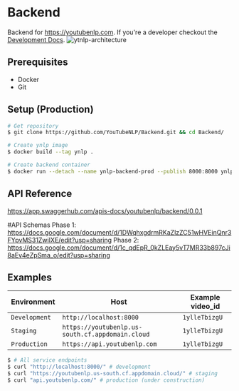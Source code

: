 # Backend
Backend for https://youtubenlp.com. If you're a developer checkout the [Development Docs](./DEVELOPMENT.md).
![ytnlp-architecture](https://user-images.githubusercontent.com/31156696/89206709-4aedba00-d5d7-11ea-9b9c-b7ec6ad23a45.png)

## Prerequisites
- Docker
- Git

## Setup (Production)
```bash
# Get repository
$ git clone https://github.com/YouTubeNLP/Backend.git && cd Backend/

# Create ynlp image
$ docker build --tag ynlp .

# Create backend container
$ docker run --detach --name ynlp-backend-prod --publish 8000:8000 ynlp
 ```

## API Reference
https://app.swaggerhub.com/apis-docs/youtubenlp/backend/0.0.1

#API Schemas
Phase 1: https://docs.google.com/document/d/1DWqhxgdrmRKaZlzZC51wHVEinQnr3FYpvMS31ZwiIXE/edit?usp=sharing
Phase 2: https://docs.google.com/document/d/1c_qdEpR_0kZLEay5vT7MR33b897cJi8aEv4eZpSma_o/edit?usp=sharing

## Examples

| Environment | Host | Example video_id
| - | - | - 
| `Development` | `http://localhost:8000` | `1ylleTbizgU`
| `Staging` | `https://youtubenlp.us-south.cf.appdomain.cloud` | `1ylleTbizgU`
| `Production` | `https://api.youtubenlp.com` | `1ylleTbizgU`

```bash
$ # All service endpoints
$ curl "http://localhost:8000/" # development
$ curl "https://youtubenlp.us-south.cf.appdomain.cloud/" # staging
$ curl "api.youtubenlp.com/" # production (under construction)
```
